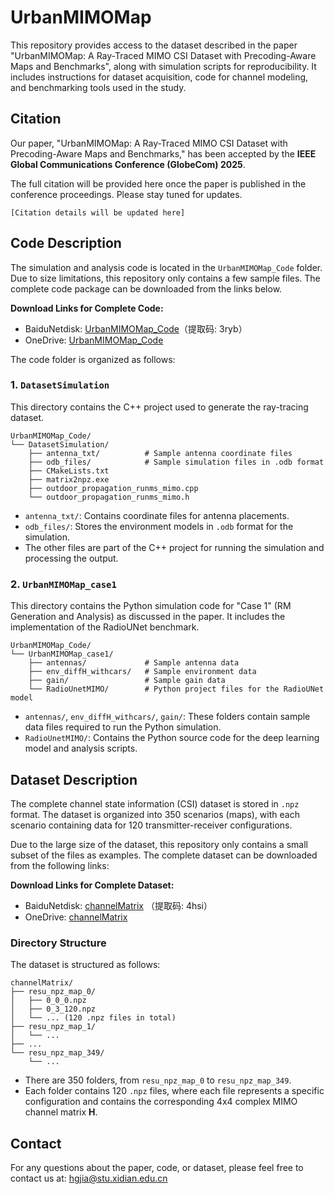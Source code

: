 # UrbanMIMOMap
This repository provides access to the dataset described in the paper "UrbanMIMOMap: A Ray-Traced MIMO CSI Dataset with Precoding-Aware Maps and Benchmarks", along with simulation scripts for reproducibility. It includes instructions for dataset acquisition, code for channel modeling, and benchmarking tools used in the study.

## Citation
Our paper, "UrbanMIMOMap: A Ray-Traced MIMO CSI Dataset with Precoding-Aware Maps and Benchmarks," has been accepted by the **IEEE Global Communications Conference (GlobeCom) 2025**.

The full citation will be provided here once the paper is published in the conference proceedings. Please stay tuned for updates.

```
[Citation details will be updated here]
```

## Code Description
The simulation and analysis code is located in the `UrbanMIMOMap_Code` folder. Due to size limitations, this repository only contains a few sample files. The complete code package can be downloaded from the links below.

**Download Links for Complete Code:**
* BaiduNetdisk: [UrbanMIMOMap_Code](https://pan.baidu.com/s/1AdYfYikXlJ7GS1RkeTfcNQ?pwd=3ryb)（提取码: 3ryb）
* OneDrive: [UrbanMIMOMap_Code](https://1drv.ms/u/c/43887b4a818e442b/ESyuStBLV8xAmxaHU2Rs2w4BpDAiZcYAz40CcGVTmL3cMA?e=DMckBR)

The code folder is organized as follows:

### 1. `DatasetSimulation`
This directory contains the C++ project used to generate the ray-tracing dataset.

```
UrbanMIMOMap_Code/
└── DatasetSimulation/
    ├── antenna_txt/          # Sample antenna coordinate files
    ├── odb_files/            # Sample simulation files in .odb format
    ├── CMakeLists.txt
    ├── matrix2npz.exe
    ├── outdoor_propagation_runms_mimo.cpp
    └── outdoor_propagation_runms_mimo.h
```
* `antenna_txt/`: Contains coordinate files for antenna placements.
* `odb_files/`: Stores the environment models in `.odb` format for the simulation.
* The other files are part of the C++ project for running the simulation and processing the output.

### 2. `UrbanMIMOMap_case1`
This directory contains the Python simulation code for "Case 1" (RM Generation and Analysis) as discussed in the paper. It includes the implementation of the RadioUNet benchmark.

```
UrbanMIMOMap_Code/
└── UrbanMIMOMap_case1/
    ├── antennas/             # Sample antenna data
    ├── env_diffH_withcars/   # Sample environment data
    ├── gain/                 # Sample gain data
    └── RadioUnetMIMO/        # Python project files for the RadioUNet model
```
* `antennas/`, `env_diffH_withcars/`, `gain/`: These folders contain sample data files required to run the Python simulation.
* `RadioUnetMIMO/`: Contains the Python source code for the deep learning model and analysis scripts.

## Dataset Description
The complete channel state information (CSI) dataset is stored in `.npz` format. The dataset is organized into 350 scenarios (maps), with each scenario containing data for 120 transmitter-receiver configurations.

Due to the large size of the dataset, this repository only contains a small subset of the files as examples. The complete dataset can be downloaded from the following links:

**Download Links for Complete Dataset:**
* BaiduNetdisk: [channelMatrix](https://pan.baidu.com/s/19CRTqui4jx-4RmwBpBHA_g?pwd=4hsi) （提取码: 4hsi）
* OneDrive: [channelMatrix](https://1drv.ms/f/c/43887b4a818e442b/EgQqpQAzudZDhYXX14xn-xsBxqPkXmkZy3DGOACPojdwFA?e=ASd60N)

### Directory Structure
The dataset is structured as follows:

```
channelMatrix/
├── resu_npz_map_0/
│   ├── 0_0_0.npz
│   ├── 0_3_120.npz
│   └── ... (120 .npz files in total)
├── resu_npz_map_1/
│   └── ...
├── ...
└── resu_npz_map_349/
    └── ...
```
* There are 350 folders, from `resu_npz_map_0` to `resu_npz_map_349`.
* Each folder contains 120 `.npz` files, where each file represents a specific configuration and contains the corresponding 4x4 complex MIMO channel matrix **H**.

## Contact
For any questions about the paper, code, or dataset, please feel free to contact us at: hgjia@stu.xidian.edu.cn
